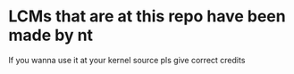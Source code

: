 # LCMs that are at this repo have been made by nt

If you wanna use it at your kernel source pls give correct credits
